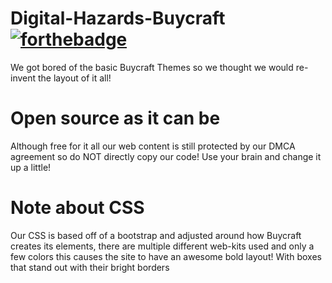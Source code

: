 # Digital-Hazards-Buycraft [![forthebadge](http://forthebadge.com/images/badges/made-with-crayons.svg)](http://forthebadge.com)
We got bored of the basic Buycraft Themes so we thought we would re-invent the layout of it all!

# Open source as it can be
Although free for it all our web content is still protected by our DMCA agreement so do NOT directly copy our code! Use your brain and change it up a little!

# Note about CSS
Our CSS is based off of a bootstrap and adjusted around how Buycraft creates its elements, there are multiple different web-kits used and only a few colors this causes the site to have an awesome bold layout! With boxes that stand out with their bright borders
